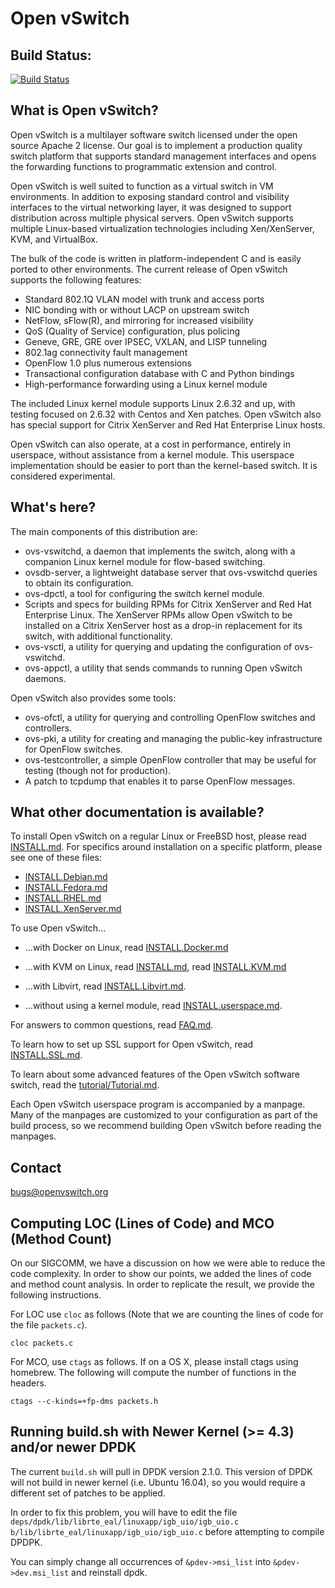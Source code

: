 Open vSwitch
============

Build Status:
-------------

[![Build Status](https://travis-ci.org/openvswitch/ovs.png)](https://travis-ci.org/openvswitch/ovs)

What is Open vSwitch?
---------------------

Open vSwitch is a multilayer software switch licensed under the open
source Apache 2 license.  Our goal is to implement a production
quality switch platform that supports standard management interfaces
and opens the forwarding functions to programmatic extension and
control.

Open vSwitch is well suited to function as a virtual switch in VM
environments.  In addition to exposing standard control and visibility
interfaces to the virtual networking layer, it was designed to support
distribution across multiple physical servers.  Open vSwitch supports
multiple Linux-based virtualization technologies including
Xen/XenServer, KVM, and VirtualBox.

The bulk of the code is written in platform-independent C and is
easily ported to other environments.  The current release of Open
vSwitch supports the following features:

* Standard 802.1Q VLAN model with trunk and access ports
* NIC bonding with or without LACP on upstream switch
* NetFlow, sFlow(R), and mirroring for increased visibility
* QoS (Quality of Service) configuration, plus policing
* Geneve, GRE, GRE over IPSEC, VXLAN, and LISP tunneling
* 802.1ag connectivity fault management
* OpenFlow 1.0 plus numerous extensions
* Transactional configuration database with C and Python bindings
* High-performance forwarding using a Linux kernel module

The included Linux kernel module supports Linux 2.6.32 and up, with
testing focused on 2.6.32 with Centos and Xen patches.  Open vSwitch
also has special support for Citrix XenServer and Red Hat Enterprise
Linux hosts.

Open vSwitch can also operate, at a cost in performance, entirely in
userspace, without assistance from a kernel module.  This userspace
implementation should be easier to port than the kernel-based switch.
It is considered experimental.

What's here?
------------

The main components of this distribution are:

* ovs-vswitchd, a daemon that implements the switch, along with
  a companion Linux kernel module for flow-based switching.
* ovsdb-server, a lightweight database server that ovs-vswitchd
  queries to obtain its configuration.
* ovs-dpctl, a tool for configuring the switch kernel module.
* Scripts and specs for building RPMs for Citrix XenServer and Red
  Hat Enterprise Linux.  The XenServer RPMs allow Open vSwitch to
  be installed on a Citrix XenServer host as a drop-in replacement
  for its switch, with additional functionality.
* ovs-vsctl, a utility for querying and updating the configuration
  of ovs-vswitchd.
* ovs-appctl, a utility that sends commands to running Open
      vSwitch daemons.

Open vSwitch also provides some tools:

* ovs-ofctl, a utility for querying and controlling OpenFlow
  switches and controllers.
* ovs-pki, a utility for creating and managing the public-key
  infrastructure for OpenFlow switches.
* ovs-testcontroller, a simple OpenFlow controller that may be useful
  for testing (though not for production).
* A patch to tcpdump that enables it to parse OpenFlow messages.

What other documentation is available?
--------------------------------------

To install Open vSwitch on a regular Linux or FreeBSD host, please
read [INSTALL.md]. For specifics around installation on a specific
platform, please see one of these files:

- [INSTALL.Debian.md]
- [INSTALL.Fedora.md]
- [INSTALL.RHEL.md]
- [INSTALL.XenServer.md]

To use Open vSwitch...

- ...with Docker on Linux, read [INSTALL.Docker.md]

- ...with KVM on Linux, read [INSTALL.md], read [INSTALL.KVM.md]

- ...with Libvirt, read [INSTALL.Libvirt.md].

- ...without using a kernel module, read [INSTALL.userspace.md].

For answers to common questions, read [FAQ.md].

To learn how to set up SSL support for Open vSwitch, read [INSTALL.SSL.md].

To learn about some advanced features of the Open vSwitch software
switch, read the [tutorial/Tutorial.md].

Each Open vSwitch userspace program is accompanied by a manpage.  Many
of the manpages are customized to your configuration as part of the
build process, so we recommend building Open vSwitch before reading
the manpages.

Contact
-------

bugs@openvswitch.org

[INSTALL.md]:INSTALL.md
[INSTALL.Debian.md]:INSTALL.Debian.md
[INSTALL.Docker.md]:INSTALL.Docker.md
[INSTALL.Fedora.md]:INSTALL.Fedora.md
[INSTALL.KVM.md]:INSTALL.KVM.md
[INSTALL.Libvirt.md]:INSTALL.Libvirt.md
[INSTALL.RHEL.md]:INSTALL.RHEL.md
[INSTALL.SSL.md]:INSTALL.SSL.md
[INSTALL.userspace.md]:INSTALL.userspace.md
[INSTALL.XenServer.md]:INSTALL.XenServer.md
[FAQ.md]:FAQ.md
[tutorial/Tutorial.md]:tutorial/Tutorial.md

Computing LOC (Lines of Code) and MCO (Method Count)
-------

On our SIGCOMM, we have a discussion on how we were able to reduce the code complexity. In order to show our points, we added the lines of code and method count analysis. In order to replicate the result, we provide the following instructions.

For LOC use `cloc` as follows (Note that we are counting the lines of code for the file `packets.c`).

`cloc packets.c`

For MCO, use `ctags` as follows. If on a OS X, please install ctags using homebrew. The following will compute the number of functions in the headers.

`ctags --c-kinds=+fp-dms packets.h`


Running build.sh with Newer Kernel (>= 4.3) and/or newer DPDK
-------
The current `build.sh` will pull in DPDK version 2.1.0. This version of DPDK will not build in newer kernel (i.e. Ubuntu 16.04), so you would require a different set of patches to be applied.

In order to fix this problem, you will have to edit the file `deps/dpdk/lib/librte_eal/linuxapp/igb_uio/igb_uio.c b/lib/librte_eal/linuxapp/igb_uio/igb_uio.c` before attempting to compile DPDPK.

You can simply change all occurrences of `&pdev->msi_list` into `&pdev->dev.msi_list` and reinstall dpdk.



